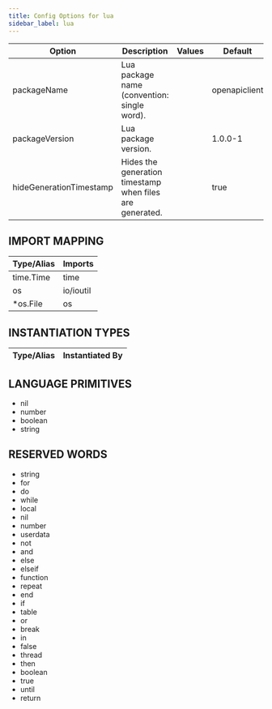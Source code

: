 ```yaml
---
title: Config Options for lua
sidebar_label: lua
---
```


| Option | Description | Values | Default |
| ------ | ----------- | ------ | ------- |
|packageName|Lua package name (convention: single word).| |openapiclient|
|packageVersion|Lua package version.| |1.0.0-1|
|hideGenerationTimestamp|Hides the generation timestamp when files are generated.| |true|

## IMPORT MAPPING

| Type/Alias | Imports |
| ---------- | ------- |
|time.Time|time|
|os|io/ioutil|
|*os.File|os|


## INSTANTIATION TYPES

| Type/Alias | Instantiated By |
| ---------- | --------------- |


## LANGUAGE PRIMITIVES

<ul data-columns="2" style="list-style-type: disc;-webkit-columns:2;-moz-columns:2;columns:2;-moz-column-fill:auto;column-fill:auto"><li>nil</li>
<li>number</li>
<li>boolean</li>
<li>string</li>
</ul>

## RESERVED WORDS

<ul data-columns="2" style="list-style-type: disc;-webkit-columns:2;-moz-columns:2;columns:2;-moz-column-fill:auto;column-fill:auto"><li>string</li>
<li>for</li>
<li>do</li>
<li>while</li>
<li>local</li>
<li>nil</li>
<li>number</li>
<li>userdata</li>
<li>not</li>
<li>and</li>
<li>else</li>
<li>elseif</li>
<li>function</li>
<li>repeat</li>
<li>end</li>
<li>if</li>
<li>table</li>
<li>or</li>
<li>break</li>
<li>in</li>
<li>false</li>
<li>thread</li>
<li>then</li>
<li>boolean</li>
<li>true</li>
<li>until</li>
<li>return</li>
</ul>
